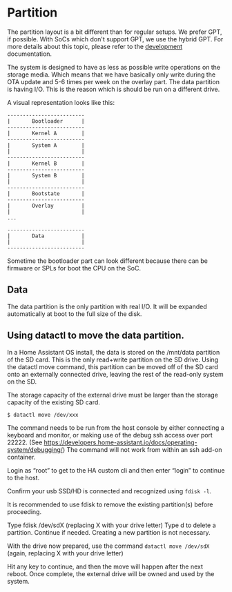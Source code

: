 # Partition

The partition layout is a bit different than for regular setups. We prefer GPT, if possible. With SoCs which don't support GPT, we use the hybrid GPT. For more details about this topic, please refer to the [development](development.md) documentation.

The system is designed to have as less as possible write operations on the storage media. Which means that we have basically only write during the OTA update and 5-6 times per week on the overlay part. The data partition is having I/O. This is the reason which is should be run on a different drive.

A visual representation looks like this:

```text
-------------------------
|       Bootloader      |
-------------------------
|       Kernel A        |
-------------------------
|       System A        |
|                       |
-------------------------
|       Kernel B        |
-------------------------
|       System B        |
|                       |
-------------------------
|       Bootstate       |
-------------------------
|       Overlay         |
|                       |
...

-------------------------
|       Data            |
|                       |
-------------------------
```

Sometime the bootloader part can look different because there can be firmware or SPLs for boot the CPU on the SoC.

## Data

The data partition is the only partition with real I/O. It will be expanded automatically at boot to the full size of the disk.


## Using datactl to move the data partition.

In a Home Assistant OS install, the data is stored on the /mnt/data partition of the SD card. This is the only read+write partition on the SD drive. Using the datactl move command, this partition can be moved off of the SD card onto an externally connected drive, leaving the rest of the read-only system on the SD.

The storage capacity of the external drive must be larger than the storage capacity of the existing SD card.

```sh
$ datactl move /dev/xxx
```

The command needs to be run from the host console by either connecting a keyboard and monitor, or making use of the debug ssh access over port 22222. (See https://developers.home-assistant.io/docs/operating-system/debugging/) The command will not work from within an ssh add-on container.

Login as “root” to get to the HA custom cli and then enter “login” to continue to the host.

Confirm your usb SSD/HD is connected and recognized using `fdisk -l`.

It is recommended to use fdisk to remove the existing partition(s) before proceeding.

Type fdisk /dev/sdX (replacing X with your drive letter)
Type d to delete a partition.
Continue if needed.
Creating a new partition is not necessary.

With the drive now prepared, use the command `datactl move /dev/sdX` (again, replacing X with your drive letter)

Hit any key to continue, and then the move will happen after the next reboot. Once complete, the external drive will be owned and used by the system.
